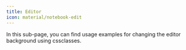 ```yaml
---
title: Editor
icon: material/notebook-edit
---
```


In this sub-page, you can find usage examples for changing the editor background
using cssclasses.

